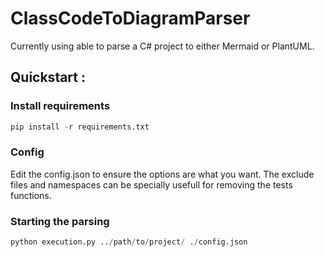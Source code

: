 # ClassCodeToDiagramParser

Currently using able to parse a C# project to either Mermaid or PlantUML.


## Quickstart :
### Install requirements 
```py
pip install -r requirements.txt
```

### Config

Edit the config.json to ensure the options are what you want.
The exclude files and namespaces can be specially usefull for removing the tests functions.

### Starting the parsing
```py
python execution.py ../path/to/project/ ./config.json
```